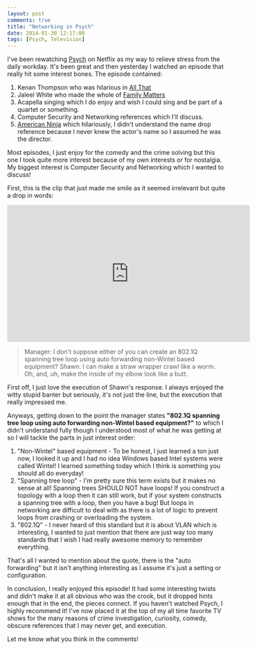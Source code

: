 ```yaml
---
layout: post
comments: true
title: "Networking in Psych"
date: 2014-01-30 12:17:00
tags: [Psych, Television]
---
```


I've been rewatching [Psych][psych] on Netflix as my way to relieve stress from
the daily workday. It's been great and then yesterday I watched an episode that
really hit some interest bones. The episode contained:

1. Kenan Thompson who was hilarious in [All That][allthat]
1. Jaleel White who made the whole of [Family Matters][familymatters]
1. Acapella singing which I do enjoy and wish I could sing and be part of a
quartet or something.
1. Computer Security and Networking references which I'll discuss.
1. [American Ninja][americanninja] which hilariously, I didn't understand the name drop reference
because I never knew the actor's name so I assumed he was the director.

<!--more-->

Most episodes, I just enjoy for the comedy and the crime solving but this one
I took quite more interest because of my own interests or for nostalgia. My
biggest interest is Computer Security and Networking which I wanted to discuss!

First, this is the clip that just made me smile as it seemed irrelevant but quite a
drop in words:

<div class="center">
  <iframe width="560" height="315" src="http://www.youtube.com/embed/kOv_y0kZoTs?color=white&theme=light" frameborder="0"> </iframe>
</div>

> Manager: I don't suppose either of you can create an 802.1Q spanning tree loop
> using auto forwarding non-Wintel based equipment?
> Shawn: I can make a straw wrapper crawl like a worm. Oh, and, uh, make the
> inside of my elbow look like a butt.

First off, I just love the execution of Shawn's response. I always enjoyed the
witty stupid banter but seriously, it's not just the line, but the execution
that really impressed me.

Anyways, getting down to the point the manager states **"802.1Q spanning tree
loop using auto forwarding non-Wintel based equipment?"** to which I didn't
understand fully though I understood most of what he was getting at so I will
tackle the parts in just interest order:

1. "Non-Wintel" based equipment - To be honest, I just learned a ton just now,
I looked it up and I had no idea Windows based Intel systems were called Wintel!
I learned something today which I think is something you should all do everyday!
1. "Spanning tree loop" - I'm pretty sure this term exists but it makes no sense
at all! Spanning trees SHOULD NOT have loops! If you construct a topology with a
loop then it can still work, but if your system constructs a spanning
tree with a loop, then you have a bug! But loops in networking are difficult to
deal with as there is a lot of logic to prevent loops from crashing or
overloading the system.
1. "802.1Q" - I never heard of this standard but it is about VLAN which is
interesting, I wanted to just mention that there are just way too many standards
that I wish I had really awesome memory to remember everything.

That's all I wanted to mention about the quote, there is the "auto forwarding"
but it isn't anything interesting as I assume it's just a setting or
configuration.

In conclusion, I really enjoyed this episode! It had some interesting twists
and didn't make it at all obvious who was the crook, but it dropped hints enough
that in the end, the pieces connect. If you haven't watched Psych, I highly
recommend it! I've now placed it at the top of my all time favorite TV shows for
the many reasons of crime investigation, curiosity, comedy, obscure references
that I may never get, and execution.

Let me know what you think in the comments!

[psych]: http://en.wikipedia.org/wiki/Psych
[allthat]: http://en.wikipedia.org/wiki/All_That
[familymatters]: http://en.wikipedia.org/wiki/Family_Matters
[americanninja]: http://en.wikipedia.org/wiki/American_Ninja
